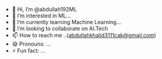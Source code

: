 - 👋 Hi, I’m @abdullah192ML
- 👀 I’m interested in ML...
- 🌱 I’m currently learning Machine Learning...
- 💞️ I’m looking to collaborate on AI.Tech
- 📫 How to reach me ..(abdullahkhalid3111cak@gmail.com)
- 😄 Pronouns: ...
- ⚡ Fun fact: ...

<!---
abdullah192ML/abdullah192ML is a ✨ special ✨ repository because its `README.md` (this file) appears on your GitHub profile.
You can click the Preview link to take a look at your changes.
--->
